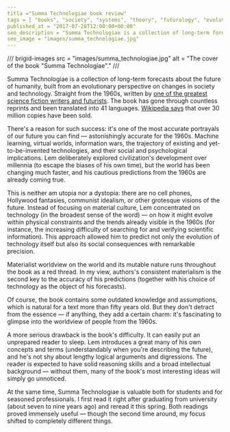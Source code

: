```yaml
---
titla ="Summa Technologiae book review"
tags = [ "books", "society", "systems", "theory", "futurology", "evolution", "interesting", "best", "popular-philosophy-books"]
published_at = "2017-07-28T12:00:00+00:00"
seo_description = "Summa Technologiae is a collection of long-term forecasts for the development of humanity, from the perspective of an evolutionary view on society and technology."
seo_image = "images/summa_technologiae.jpg"
---
```


/// brigid-images
src = "images/summa_technologiae.jpg"
alt = "The cover of the book \"Summa Technologiae\"."
///

Summa Technologiae is a collection of long-term forecasts about the future of humanity, built from an evolutionary perspective on changes in society and technology. Straight from the 1960s, written by [one of the greatest science fiction writers and futurists](https://en.wikipedia.org/wiki/Stanisław_Lem). The book has gone through countless reprints and been translated into 41 languages. [Wikipedia says](https://en.wikipedia.org/wiki/Summa_Technologiae) that over 30 million copies have been sold.

There's a reason for such success: it's one of the most accurate portrayals of our future you can find — astonishingly accurate for the 1960s. Machine learning, virtual worlds, information wars, the trajectory of existing and yet-to-be-invented technologies, and their social and psychological implications. Lem deliberately explored civilization's development over millennia (to escape the biases of his own time), but the world has been changing much faster, and his cautious predictions from the 1960s are already coming true.

<!-- more -->

This is neither am utopia nor a dystopia: there are no cell phones, Hollywood fantasies, communist idealism, or other grotesque visions of the future. Instead of focusing on material culture, Lem concentrated on technology (in the broadest sense of the word) — on how it might evolve within physical constraints and the trends already visible in the 1960s (for instance, the increasing difficulty of searching for and verifying scientific information). This approach allowed him to predict not only the evolution of technology itself but also its social consequences with remarkable precision.

Materialist worldview on the world and its mutable nature runs throughout the book as a red thread. In my view, authors's consistent materialism is the second key to the accuracy of his predictions (together with his choice of technology as the object of his forecasts).

Of course, the book contains some outdated knowledge and assumptions, which is natural for a text more than fifty years old. But they don't detract from the essence — if anything, they add a certain charm: it's fascinating to glimpse into the worldview of people from the 1960s.

A more serious drawback is the book's difficulty. It can easily put an unprepared reader to sleep. Lem introduces a great many of his own concepts and terms (understandably when you're describing the future), and he's not shy about lengthy logical arguments and digressions. The reader is expected to have solid reasoning skills and a broad intellectual background — without them, many of the book's most interesting ideas will simply go unnoticed.

At the same time, Summa Technologiae is valuable both for students and for seasoned professionals. I first read it right after graduating from university (about seven to nine years ago) and reread it this spring. Both readings proved immensely useful — though the second time around, my focus shifted to completely different things.
